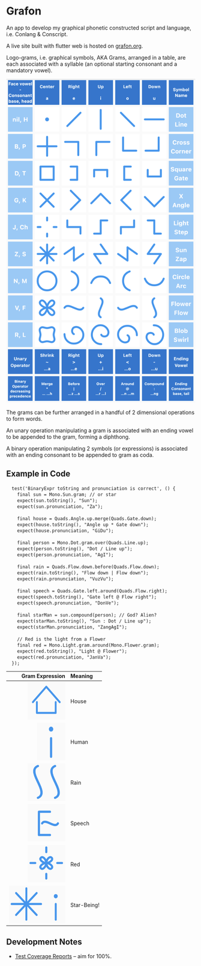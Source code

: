 # Grafon

An app to develop my graphical phonetic constructed script and language, i.e. Conlang & Conscript.

A live site built with flutter web is hosted on [grafon.org](https://grafon.org/).

Logo-grams, i.e. graphical symbols, AKA Grams, arranged in a table, are each associated with a 
syllable (an optional starting consonant and a mandatory vowel).  

![Gra Table](/assets/images/gramtable.png)

The grams can be further arranged in a handful of 2 dimensional operations to form words.

An unary operation manipulating a gram is associated with an ending 
vowel to be appended to the gram, forming a diphthong.

A binary operation manipulating 2 symbols (or expressions) is associated with an ending 
consonant to be appended to gram as coda.

## Example in Code
```
  test('BinaryExpr toString and pronunciation is correct', () {
    final sun = Mono.Sun.gram; // or star
    expect(sun.toString(), "Sun");
    expect(sun.pronunciation, "Za");

    final house = Quads.Angle.up.merge(Quads.Gate.down);
    expect(house.toString(), "Angle up * Gate down");
    expect(house.pronunciation, "GiDu");

    final person = Mono.Dot.gram.over(Quads.Line.up);
    expect(person.toString(), "Dot / Line up");
    expect(person.pronunciation, "AgI");

    final rain = Quads.Flow.down.before(Quads.Flow.down);
    expect(rain.toString(), "Flow down | Flow down");
    expect(rain.pronunciation, "VuzVu");

    final speech = Quads.Gate.left.around(Quads.Flow.right);
    expect(speech.toString(), "Gate left @ Flow right");
    expect(speech.pronunciation, "DonVe");

    final starMan = sun.compound(person); // God? Alien?
    expect(starMan.toString(), "Sun : Dot / Line up");
    expect(starMan.pronunciation, "ZangAgI");

    // Red is the light from a Flower
    final red = Mono.Light.gram.around(Mono.Flower.gram);
    expect(red.toString(), "Light @ Flower");
    expect(red.pronunciation, "JanVa");
  });
```

| Gram Expression | Meaning |
| --:             | :--     |
| <img src="https://github.com/bguan/grafon/blob/main/assets/images/house.png?raw=true" width="100" height="100" alt="House"/> | House |
| <img src="https://github.com/bguan/grafon/blob/main/assets/images/human.png?raw=true" width="75" height="100" alt="Human"/> | Human |
| <img src="https://github.com/bguan/grafon/blob/main/assets/images/rain.png?raw=true" width="100" height="100" alt="Human"/> | Rain |
| <img src="https://github.com/bguan/grafon/blob/main/assets/images/speech.png?raw=true" width="100" height="100" alt="Human"/> | Speech |
| <img src="https://github.com/bguan/grafon/blob/main/assets/images/red.png?raw=true" width="100" height="100" alt="Human"/> | Red |
| <img src="https://github.com/bguan/grafon/blob/main/assets/images/star-being.png?raw=true" width="150" height="100" alt="Human"/> | Star-Being! |


## Development Notes
* [Test Coverage Reports](https://app.codecov.io/gh/bguan/grafon) – aim for 100%.
